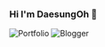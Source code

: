 ### Hi I'm DaesungOh 👋
![Portfolio](https://img.shields.io/badge/Portfolio-%23000000.svg?style=for-the-badge&logo=firefox&logoColor=#FF7139)
![Blogger](https://blog.naver.com/dheotjd4824?style=for-the-badge&logo=blogger&logoColor=white)

